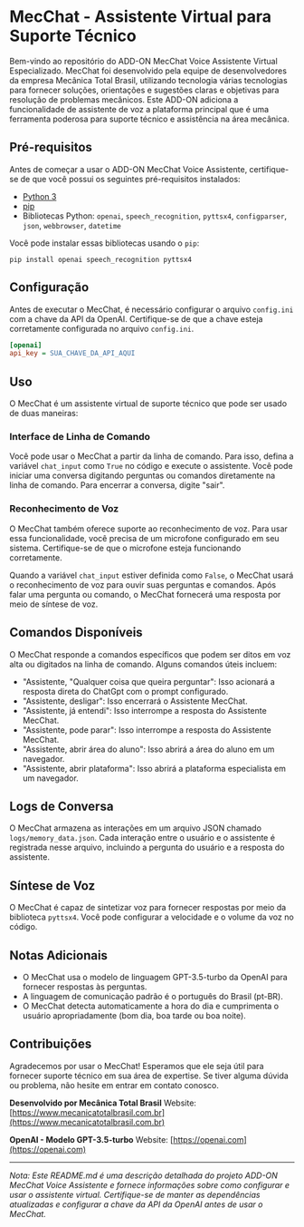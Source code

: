 # MecChat - Assistente Virtual para Suporte Técnico

Bem-vindo ao repositório do ADD-ON MecChat Voice Assistente Virtual Especializado. MecChat foi desenvolvido pela equipe de desenvolvedores da empresa Mecânica Total Brasil, utilizando tecnologia várias tecnologias para fornecer soluções, orientações e sugestões claras e objetivas para resolução de problemas mecânicos. Este ADD-ON adiciona a funcionalidade de assistente de voz a plataforma principal que é uma ferramenta poderosa para suporte técnico e assistência na área mecânica. 

## Pré-requisitos

Antes de começar a usar o ADD-ON MecChat Voice Assistente, certifique-se de que você possui os seguintes pré-requisitos instalados:

- [Python 3](https://www.python.org/downloads/)
- [pip](https://pip.pypa.io/en/stable/installation/)
- Bibliotecas Python: `openai`, `speech_recognition`, `pyttsx4`, `configparser`, `json`, `webbrowser`, `datetime`

Você pode instalar essas bibliotecas usando o `pip`:

```
pip install openai speech_recognition pyttsx4
```

## Configuração

Antes de executar o MecChat, é necessário configurar o arquivo `config.ini` com a chave da API da OpenAI. Certifique-se de que a chave esteja corretamente configurada no arquivo `config.ini`.

```ini
[openai]
api_key = SUA_CHAVE_DA_API_AQUI
```

## Uso

O MecChat é um assistente virtual de suporte técnico que pode ser usado de duas maneiras:

### Interface de Linha de Comando

Você pode usar o MecChat a partir da linha de comando. Para isso, defina a variável `chat_input` como `True` no código e execute o assistente. Você pode iniciar uma conversa digitando perguntas ou comandos diretamente na linha de comando. Para encerrar a conversa, digite "sair".

### Reconhecimento de Voz

O MecChat também oferece suporte ao reconhecimento de voz. Para usar essa funcionalidade, você precisa de um microfone configurado em seu sistema. Certifique-se de que o microfone esteja funcionando corretamente.

Quando a variável `chat_input` estiver definida como `False`, o MecChat usará o reconhecimento de voz para ouvir suas perguntas e comandos. Após falar uma pergunta ou comando, o MecChat fornecerá uma resposta por meio de síntese de voz.

## Comandos Disponíveis

O MecChat responde a comandos específicos que podem ser ditos em voz alta ou digitados na linha de comando. Alguns comandos úteis incluem:

- "Assistente, "Qualquer coisa que queira perguntar": Isso acionará a resposta direta do ChatGpt com o prompt configurado.
- "Assistente, desligar": Isso encerrará o Assistente MecChat.
- "Assistente, já entendi": Isso interrompe a resposta do Assistente MecChat.
- "Assistente, pode parar": Isso interrompe a resposta do Assistente MecChat.
- "Assistente, abrir área do aluno": Isso abrirá a área do aluno em um navegador.
- "Assistente, abrir plataforma": Isso abrirá a plataforma especialista em um navegador.

## Logs de Conversa

O MecChat armazena as interações em um arquivo JSON chamado `logs/memory_data.json`. Cada interação entre o usuário e o assistente é registrada nesse arquivo, incluindo a pergunta do usuário e a resposta do assistente.

## Síntese de Voz

O MecChat é capaz de sintetizar voz para fornecer respostas por meio da biblioteca `pyttsx4`. Você pode configurar a velocidade e o volume da voz no código.

## Notas Adicionais

- O MecChat usa o modelo de linguagem GPT-3.5-turbo da OpenAI para fornecer respostas às perguntas.
- A linguagem de comunicação padrão é o português do Brasil (pt-BR).
- O MecChat detecta automaticamente a hora do dia e cumprimenta o usuário apropriadamente (bom dia, boa tarde ou boa noite).

## Contribuições

Agradecemos por usar o MecChat! Esperamos que ele seja útil para fornecer suporte técnico em sua área de expertise. Se tiver alguma dúvida ou problema, não hesite em entrar em contato conosco.

**Desenvolvido por Mecânica Total Brasil**
Website: [https://www.mecanicatotalbrasil.com.br](https://www.mecanicatotalbrasil.com.br)

**OpenAI - Modelo GPT-3.5-turbo**
Website: [https://openai.com](https://openai.com)

---

*Nota: Este README.md é uma descrição detalhada do projeto ADD-ON MecChat Voice Assistente e fornece informações sobre como configurar e usar o assistente virtual. Certifique-se de manter as dependências atualizadas e configurar a chave da API da OpenAI antes de usar o MecChat.*